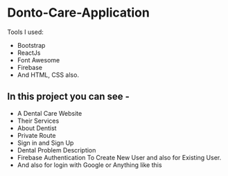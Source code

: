 # Donto-Care-Application

Tools I used:

- Bootstrap
- ReactJs
- Font Awesome
- Firebase
- And HTML, CSS also.

## In this project you can see -

- A Dental Care Website
- Their Services
- About Dentist
- Private Route
- Sign in and Sign Up
- Dental Problem Description
- Firebase Authentication To Create New User and also for Existing User.
- And also for login with Google or Anything like this
